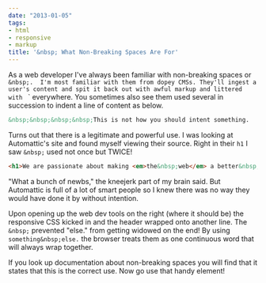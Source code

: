```yaml
---
date: "2013-01-05"
tags:
- html
- responsive
- markup
title: '&nbsp; What Non-Breaking Spaces Are For'
---
```



As a web developer I've always been familiar with non-breaking spaces or
`&nbsp;.  I'm most familiar with them from dopey CMSs. They'll ingest a user's
content and spit it back out with awful markup and littered with `&nbsp;`
everywhere. You sometimes also see them used several in succession to indent a
line of content as below.

```html
&nbsp;&nbsp;&nbsp;&nbsp;This is not how you should intent something.
```

Turns out that there is a legitimate and powerful use. I was looking at
Automattic's site and found myself viewing their source. Right in their `h1` I
saw `&nbsp;` used not once but TWICE!

```html
<h1>We are passionate about making <em>the&nbsp;web</em> a better&nbsp;place.</h1>
```

"What a bunch of newbs," the kneejerk part of my brain said. But Automattic is
full of a lot of smart people so I knew there was no way they would have done
it by without intention.

Upon opening up the web dev tools on the right (where it should be) the
responsive CSS kicked in and the header wrapped onto another line. The `&nbsp;`
prevented "else." from getting widowed on the end! By using
`something&nbsp;else.` the browser treats them as one continuous word that will
always wrap together.

If you look up documentation about non-breaking spaces you will find that it
states that this is the correct use. Now go use that handy element!

